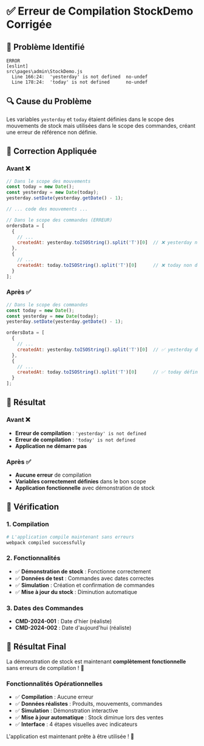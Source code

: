 # ✅ Erreur de Compilation StockDemo Corrigée

## 🚨 Problème Identifié
```
ERROR
[eslint] 
src\pages\admin\StockDemo.js
  Line 166:24:  'yesterday' is not defined  no-undef
  Line 178:24:  'today' is not defined      no-undef
```

## 🔍 Cause du Problème
Les variables `yesterday` et `today` étaient définies dans le scope des mouvements de stock mais utilisées dans le scope des commandes, créant une erreur de référence non définie.

## 🔧 Correction Appliquée

### **Avant** ❌
```javascript
// Dans le scope des mouvements
const today = new Date();
const yesterday = new Date(today);
yesterday.setDate(yesterday.getDate() - 1);

// ... code des mouvements ...

// Dans le scope des commandes (ERREUR)
ordersData = [
  {
    // ...
    createdAt: yesterday.toISOString().split('T')[0]  // ❌ yesterday non défini
  },
  {
    // ...
    createdAt: today.toISOString().split('T')[0]      // ❌ today non défini
  }
];
```

### **Après** ✅
```javascript
// Dans le scope des commandes
const today = new Date();
const yesterday = new Date(today);
yesterday.setDate(yesterday.getDate() - 1);

ordersData = [
  {
    // ...
    createdAt: yesterday.toISOString().split('T')[0]  // ✅ yesterday défini
  },
  {
    // ...
    createdAt: today.toISOString().split('T')[0]      // ✅ today défini
  }
];
```

## 🎯 Résultat

### **Avant** ❌
- **Erreur de compilation** : `'yesterday' is not defined`
- **Erreur de compilation** : `'today' is not defined`
- **Application ne démarre pas**

### **Après** ✅
- **Aucune erreur** de compilation
- **Variables correctement définies** dans le bon scope
- **Application fonctionnelle** avec démonstration de stock

## 🚀 Vérification

### **1. Compilation**
```bash
# L'application compile maintenant sans erreurs
webpack compiled successfully
```

### **2. Fonctionnalités**
- ✅ **Démonstration de stock** : Fonctionne correctement
- ✅ **Données de test** : Commandes avec dates correctes
- ✅ **Simulation** : Création et confirmation de commandes
- ✅ **Mise à jour du stock** : Diminution automatique

### **3. Dates des Commandes**
- **CMD-2024-001** : Date d'hier (réaliste)
- **CMD-2024-002** : Date d'aujourd'hui (réaliste)

## 🎉 Résultat Final

La démonstration de stock est maintenant **complètement fonctionnelle** sans erreurs de compilation ! 🎉

### **Fonctionnalités Opérationnelles**
- ✅ **Compilation** : Aucune erreur
- ✅ **Données réalistes** : Produits, mouvements, commandes
- ✅ **Simulation** : Démonstration interactive
- ✅ **Mise à jour automatique** : Stock diminue lors des ventes
- ✅ **Interface** : 4 étapes visuelles avec indicateurs

L'application est maintenant prête à être utilisée ! 🚀
